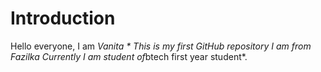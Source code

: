 # Introduction 
Hello everyone, I am *Vanita *
This is my first GitHub repository 
I am from Fazilka 
Currently I am student of*btech first year student*.
